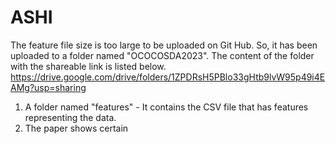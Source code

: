 # ASHI
The feature file size is too large to be uploaded on Git Hub. So, it has been uploaded to a folder named "OCOCOSDA2023". The content of the folder with the shareable link is listed below.
https://drive.google.com/drive/folders/1ZPDRsH5PBlo33gHtb9lvW95p49i4EAMg?usp=sharing

1. A folder named "features" - It contains the CSV file that has features representing the data.
2. The paper shows certain 

